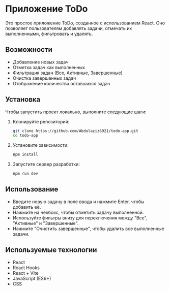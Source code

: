 # Приложение ToDo

Это простое приложение ToDo, созданное с использованием React. Оно позволяет пользователям добавлять задачи, отмечать их выполненными, фильтровать и удалять.

## Возможности

- Добавление новых задач
- Отметка задач как выполненных
- Фильтрация задач (Все, Активные, Завершенные)
- Очистка завершенных задач
- Отображение количества оставшихся задач

## Установка

Чтобы запустить проект локально, выполните следующие шаги:

1. Клонируйте репозиторий:

   ```sh
   git clone https://github.com/Abdulaziz6921/todo-app.git
   cd todo-app
   ```

2. Установите зависимости:

   ```sh
   npm install
   ```

3. Запустите сервер разработки:
   ```sh
   npm run dev
   ```

## Использование

- Введите новую задачу в поле ввода и нажмите Enter, чтобы добавить её.
- Нажмите на чекбокс, чтобы отметить задачу выполненной.
- Используйте фильтры внизу для переключения между "Все", "Активные" и "Завершенные".
- Нажмите "Очистить завершенные", чтобы удалить все выполненные задачи.

## Используемые технологии

- React
- React Hooks
- React + Vite
- JavaScript (ES6+)
- CSS
